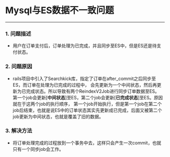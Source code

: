 # Mysql与ES数据不一致问题
---

### 1. 问题描述
* 用户在订单支付后，订单处理为已完成，并且同步至ES中，但是ES还是待支付状态。

### 2. 问题原因
* rails项目中引入了Searchkick库，指定了订单在after_commit之后同步至ES，而订单在处理为已完成的过程中，
会先更新为一个中间状态，然后再更新为已完成状态。所以导致有两个ReindexV2Job进行同步订单数据至ES。
第一个job会更新[**中间状态**]至ES，第二个job会更新[**已完成状态**]至ES。原因就在于这两个job的执行顺序，
第一个job开始执行，但是第一个job在第二个job后结束，也就是说ES中的订单状态其实先更新成已完成，后面又被第二个job更新为中间状态，也就是覆盖了旧的数据。

### 3. 解决方法
* 将订单处理完成的过程放到一个事务中去，这样只会产生一次commit，也就只有一个同步job会工作。
